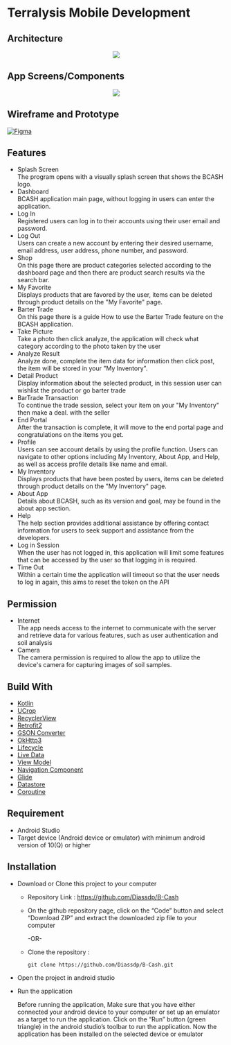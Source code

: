 # Terralysis Mobile Development

## Architecture

<p align="center">
    <img src="https://github.com/Diassdp/B-Cash/assets/129014865/c67cf265-95f3-46ce-a17d-c7d0875d6b24">
</p>

## App Screens/Components

<p align="center">
    <img src="https://github.com/Diassdp/B-Cash/assets/129014865/18424145-7945-4e0a-8788-6f88f2273e4d">
</p>

## Wireframe and Prototype
<a href="https://www.figma.com/design/uA08Rry7OURKCuyBABY5o9/Aplication?node-id=2002-12156&t=Mg4D1eAZg5b4wd9D-1" target="blank">
    <img alt="Figma" src="https://img.shields.io/badge/figma-F24E1E.svg?&style=for-the-badge&logo=figma&logoColor=white" />
</a>

## Features

- Splash Screen\
  The program opens with a visually splash screen that shows the BCASH logo. 
- Dashboard\
  BCASH application main page, without logging in users can enter the application.
- Log In\
  Registered users can log in to their accounts using their user email and password. 
- Log Out\
  Users can create a new account by entering their desired username, email address, user address, phone number, and password.
- Shop\
  On this page there are product categories selected according to the dashboard page and then there are product search results via the search bar.
- My Favorite\
  Displays products that are favored by the user, items can be deleted through product details on the "My Favorite" page.
- Barter Trade\
  On this page there is a guide How to use the Barter Trade feature on the BCASH application.
- Take Picture\
  Take a photo then click analyze, the application will check what category according to the photo taken by the user
- Analyze Result\
  Analyze done, complete the item data for information then click post, the item will be stored in your "My Inventory".
- Detail Product\
  Display information about the selected product, in this session user can wishlist the product or go barter trade
- BarTrade Tran﻿saction\
  To continue the trade session, select your item on your "My Inventory" then make a deal. with the seller
- End Po﻿rtal\
  After the transaction is complete, it will move to the end portal page and congratulations on the items you get.
- Profile\
  Users can see account details by using the profile function. Users can navigate to other options including My Inventory, About App, and Help, as well as access profile details like name and email.
- My Inventory\
  Displays products that have been posted by users, items can be deleted through product details on the "My Inventory" page.
- About App\
  Details about BCASH, such as its version and goal, may be found in the about app section.
- Help\
  The help section provides additional assistance by offering contact information for users to seek support and assistance from the developers.
- Log in Session\
  When the user has not logged in, this application will limit some features that can be accessed by the user so that logging in is required. 
- Time Out\
  Within a certain time the application will timeout so that the user needs to log in again, this aims to reset the token on the API
## Permission

- Internet\
  The app needs access to the internet to communicate with the server and retrieve data for various features, such as user authentication and soil analysis
- Camera\
  The camera permission is required to allow the app to utilize the device's camera for capturing images of soil samples.
  
## Build With

- [Kotlin](https://kotlinlang.org)
- [UCrop](https://github.com/Yalantis/uCrop)
- [RecyclerView](https://developer.android.com/develop/ui/views/layout/recyclerview)
- [Retrofit2](https://github.com/square/retrofit)
- [GSON Converter](https://github.com/square/retrofit/tree/master/retrofit-converters/gson)
- [OkHttp3](https://github.com/square/okhttp)
- [Lifecycle](https://developer.android.com/jetpack/androidx/releases/lifecycle)
- [Live Data](https://developer.android.com/topic/libraries/architecture/livedata)
- [View Model](https://developer.android.com/topic/libraries/architecture/viewmodel)
- [Navigation Component](https://developer.android.com/guide/navigation/get-started)
- [Glide](https://github.com/bumptech/glide)
- [Datastore](https://developer.android.com/jetpack/androidx/releases/datastore)
- [Coroutine](https://kotlinlang.org/docs/coroutines-overview.html)

## Requirement

- Android Studio
- Target device (Android device or emulator) with minimum android version of 10(Q) or higher

## Installation

- Download or Clone this project to your computer
    
    - Repository Link : https://github.com/Diassdp/B-Cash

    - On the github repository page, click on the “Code” button and select “Download ZIP” and extract the downloaded zip file to your computer
    
        -OR-

    - Clone the repository :
    
        ```
        git clone https://github.com/Diassdp/B-Cash.git
        ```

- Open the project in android studio
- Run the application

    Before running the application, Make sure that you have either connected your android device to your computer or set up an emulator as a target to run the application. Click on the “Run” button (green triangle) in the android studio’s toolbar to run the application. Now the application has been installed on the selected device or emulator



 
